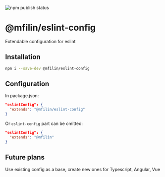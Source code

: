 ![npm publish status](https://github.com/mikhail-filin/eslint-config/actions/workflows/npm-publish.yml/badge.svg)

# @mfilin/eslint-config

Extendable configuration for eslint

## Installation

```bash
npm i --save-dev @mfilin/eslint-config
```

## Configuration

In package.json:

```json
"eslintConfig": {
  "extends": "@mfilin/eslint-config"
}
```

Or `eslint-config` part can be omitted: 
```json
"eslintConfig": {
  "extends": "@mfilin"
}
```

## Future plans

Use existing config as a base, create new ones for Typescript, Angular, Vue
